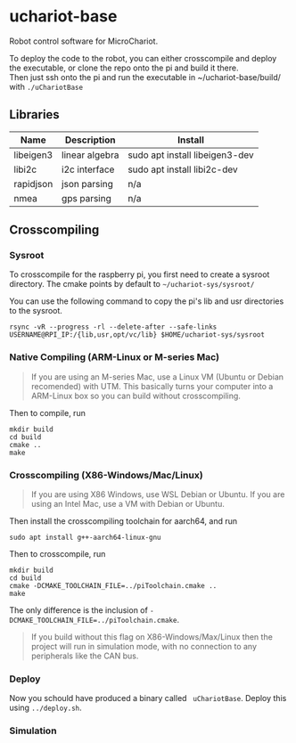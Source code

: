 # uchariot-base

Robot control software for MicroChariot.

To deploy the code to the robot, you can either crosscompile and deploy the executable, or clone the repo onto the pi and build it there.  
Then just ssh onto the pi and run the executable in ~/uchariot-base/build/ with `./uChariotBase`  

## Libraries

| Name | Description | Install |
| --- | --- | --- |
| libeigen3 | linear algebra | sudo apt install libeigen3-dev | 
| libi2c | i2c interface | sudo apt install libi2c-dev |
| rapidjson | json parsing | n/a |
| nmea | gps parsing | n/a | 

## Crosscompiling

### Sysroot 

To crosscompile for the raspberry pi, you first need to create a sysroot directory. The cmake points by default to `~/uchariot-sys/sysroot/`

You can use the following command to copy the pi's lib and usr directories to the sysroot.

`rsync -vR --progress -rl --delete-after --safe-links USERNAME@RPI_IP:/{lib,usr,opt/vc/lib} $HOME/uchariot-sys/sysroot`

### Native Compiling (ARM-Linux or M-series Mac)
 
>If you are using an M-series Mac, use a Linux VM (Ubuntu or Debian recomended) with UTM. This basically turns your computer into a ARM-Linux box so you can build without crosscompiling.

Then to compile, run 
```
mkdir build
cd build
cmake ..
make
```

### Crosscompiling (X86-Windows/Mac/Linux)

> If you are using X86 Windows, use WSL Debian or Ubuntu.
> If you are using an Intel Mac, use a VM with Debian or Ubuntu.

Then install the crosscompiling toolchain for aarch64, and run

`sudo apt install g++-aarch64-linux-gnu`

Then to crosscompile, run 
```
mkdir build
cd build
cmake -DCMAKE_TOOLCHAIN_FILE=../piToolchain.cmake ..
make
```

The only difference is the inclusion of `-DCMAKE_TOOLCHAIN_FILE=../piToolchain.cmake`.

> If you build without this flag on X86-Windows/Max/Linux then the project will run in simulation mode, with no connection to any peripherals like the CAN bus.

### Deploy

Now you schould have produced a binary called ` uChariotBase`. Deploy this using `../deploy.sh`.

### Simulation